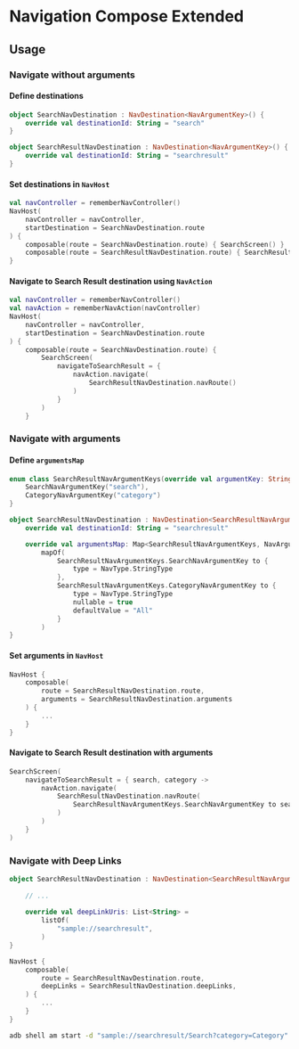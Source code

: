 # Navigation Compose Extended

## Usage

### Navigate without arguments

#### Define destinations

```kotlin
object SearchNavDestination : NavDestination<NavArgumentKey>() {
    override val destinationId: String = "search"
}

object SearchResultNavDestination : NavDestination<NavArgumentKey>() {
    override val destinationId: String = "searchresult"
}
```

#### Set destinations in `NavHost`

```kotlin
val navController = rememberNavController()
NavHost(
    navController = navController,
    startDestination = SearchNavDestination.route
) {
    composable(route = SearchNavDestination.route) { SearchScreen() }
    composable(route = SearchResultNavDestination.route) { SearchResultScreen() }
}
```

#### Navigate to Search Result destination using `NavAction`

```kotlin
val navController = rememberNavController()
val navAction = rememberNavAction(navController)
NavHost(
    navController = navController,
    startDestination = SearchNavDestination.route
) {
    composable(route = SearchNavDestination.route) {
        SearchScreen(
            navigateToSearchResult = {
                navAction.navigate(
                    SearchResultNavDestination.navRoute()
                )
            }
        )
    }
```

### Navigate with arguments

#### Define `argumentsMap`

```kotlin
enum class SearchResultNavArgumentKeys(override val argumentKey: String) : NavArgumentKey {
    SearchNavArgumentKey("search"),
    CategoryNavArgumentKey("category")
}

object SearchResultNavDestination : NavDestination<SearchResultNavArgumentKeys>() {
    override val destinationId: String = "searchresult"

    override val argumentsMap: Map<SearchResultNavArgumentKeys, NavArgumentBuilder.() -> Unit> =
        mapOf(
            SearchResultNavArgumentKeys.SearchNavArgumentKey to {
                type = NavType.StringType
            },
            SearchResultNavArgumentKeys.CategoryNavArgumentKey to {
                type = NavType.StringType
                nullable = true
                defaultValue = "All"
            }
        )
}
```

#### Set arguments in `NavHost`

```kotlin
NavHost {
    composable(
        route = SearchResultNavDestination.route,
        arguments = SearchResultNavDestination.arguments
    ) { 
        ...
    }
}
```

#### Navigate to Search Result destination with arguments

```kotlin
SearchScreen(
    navigateToSearchResult = { search, category ->
        navAction.navigate(
            SearchResultNavDestination.navRoute(
                SearchResultNavArgumentKeys.SearchNavArgumentKey to search,
            )
        )
    }
)
```

### Navigate with Deep Links

```kotlin
object SearchResultNavDestination : NavDestination<SearchResultNavArgumentKeys>() {
    
    // ...
    
    override val deepLinkUris: List<String> =
        listOf(
            "sample://searchresult",
        )
}
```

```kotlin
NavHost {
    composable(
        route = SearchResultNavDestination.route,
        deepLinks = SearchResultNavDestination.deepLinks,
    ) { 
        ...
    }
}
```

```bash
adb shell am start -d "sample://searchresult/Search?category=Category" -a android.intent.action.VIEW
```

